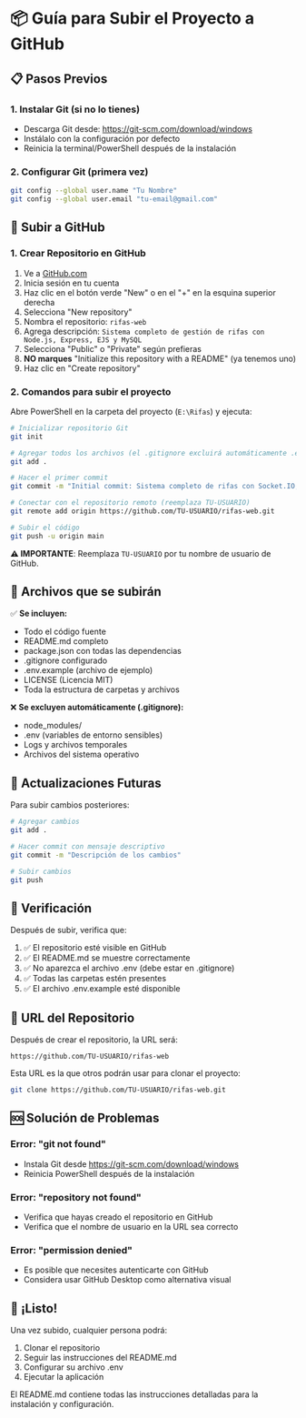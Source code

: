 # 📦 Guía para Subir el Proyecto a GitHub

## 📋 Pasos Previos

### 1. Instalar Git (si no lo tienes)
- Descarga Git desde: https://git-scm.com/download/windows
- Instálalo con la configuración por defecto
- Reinicia la terminal/PowerShell después de la instalación

### 2. Configurar Git (primera vez)
```bash
git config --global user.name "Tu Nombre"
git config --global user.email "tu-email@gmail.com"
```

## 🚀 Subir a GitHub

### 1. Crear Repositorio en GitHub
1. Ve a [GitHub.com](https://github.com)
2. Inicia sesión en tu cuenta
3. Haz clic en el botón verde "New" o en el "+" en la esquina superior derecha
4. Selecciona "New repository"
5. Nombra el repositorio: `rifas-web`
6. Agrega descripción: `Sistema completo de gestión de rifas con Node.js, Express, EJS y MySQL`
7. Selecciona "Public" o "Private" según prefieras
8. **NO marques** "Initialize this repository with a README" (ya tenemos uno)
9. Haz clic en "Create repository"

### 2. Comandos para subir el proyecto

Abre PowerShell en la carpeta del proyecto (`E:\Rifas`) y ejecuta:

```bash
# Inicializar repositorio Git
git init

# Agregar todos los archivos (el .gitignore excluirá automáticamente .env)
git add .

# Hacer el primer commit
git commit -m "Initial commit: Sistema completo de rifas con Socket.IO, Charts.js y autenticación por roles"

# Conectar con el repositorio remoto (reemplaza TU-USUARIO)
git remote add origin https://github.com/TU-USUARIO/rifas-web.git

# Subir el código
git push -u origin main
```

**⚠️ IMPORTANTE**: Reemplaza `TU-USUARIO` por tu nombre de usuario de GitHub.

## 📂 Archivos que se subirán

✅ **Se incluyen:**
- Todo el código fuente
- README.md completo
- package.json con todas las dependencias
- .gitignore configurado
- .env.example (archivo de ejemplo)
- LICENSE (Licencia MIT)
- Toda la estructura de carpetas y archivos

❌ **Se excluyen automáticamente (.gitignore):**
- node_modules/
- .env (variables de entorno sensibles)
- Logs y archivos temporales
- Archivos del sistema operativo

## 🔄 Actualizaciones Futuras

Para subir cambios posteriores:

```bash
# Agregar cambios
git add .

# Hacer commit con mensaje descriptivo
git commit -m "Descripción de los cambios"

# Subir cambios
git push
```

## 🎯 Verificación

Después de subir, verifica que:

1. ✅ El repositorio esté visible en GitHub
2. ✅ El README.md se muestre correctamente
3. ✅ No aparezca el archivo .env (debe estar en .gitignore)
4. ✅ Todas las carpetas estén presentes
5. ✅ El archivo .env.example esté disponible

## 🔗 URL del Repositorio

Después de crear el repositorio, la URL será:
```
https://github.com/TU-USUARIO/rifas-web
```

Esta URL es la que otros podrán usar para clonar el proyecto:
```bash
git clone https://github.com/TU-USUARIO/rifas-web.git
```

## 🆘 Solución de Problemas

### Error: "git not found"
- Instala Git desde https://git-scm.com/download/windows
- Reinicia PowerShell después de la instalación

### Error: "repository not found"
- Verifica que hayas creado el repositorio en GitHub
- Verifica que el nombre de usuario en la URL sea correcto

### Error: "permission denied"
- Es posible que necesites autenticarte con GitHub
- Considera usar GitHub Desktop como alternativa visual

## 🎉 ¡Listo!

Una vez subido, cualquier persona podrá:
1. Clonar el repositorio
2. Seguir las instrucciones del README.md
3. Configurar su archivo .env
4. Ejecutar la aplicación

El README.md contiene todas las instrucciones detalladas para la instalación y configuración.
